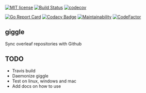[![MIT license](http://img.shields.io/badge/license-MIT-brightgreen.svg)](http://opensource.org/licenses/MIT) [![Build Status](https://travis-ci.com/mangalaman93/giggle.svg?branch=master)](https://travis-ci.com/mangalaman93/giggle) [![codecov](https://codecov.io/gh/mangalaman93/giggle/branch/master/graph/badge.svg)](https://codecov.io/gh/mangalaman93/giggle)

 [![Go Report Card](https://goreportcard.com/badge/github.com/mangalaman93/giggle)](https://goreportcard.com/report/github.com/mangalaman93/giggle) [![Codacy Badge](https://api.codacy.com/project/badge/Grade/9933553bc3fb433d8d007cd917a64d90)](https://www.codacy.com/app/mangalaman93/giggle?utm_source=github.com&amp;utm_medium=referral&amp;utm_content=mangalaman93/giggle&amp;utm_campaign=Badge_Grade) [![Maintainability](https://api.codeclimate.com/v1/badges/b3e1b2f184edd8150ddd/maintainability)](https://codeclimate.com/github/mangalaman93/giggle/maintainability) [![CodeFactor](https://www.codefactor.io/repository/github/mangalaman93/giggle/badge)](https://www.codefactor.io/repository/github/mangalaman93/giggle)

## giggle

Sync overleaf repositories with Github

## TODO

* Travis build
* Daemonize giggle
* Test on linux, windows and mac
* Add docs on how to use
